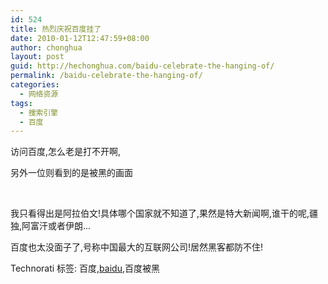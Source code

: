 ```yaml
---
id: 524
title: 热烈庆祝百度挂了
date: 2010-01-12T12:47:59+08:00
author: chonghua
layout: post
guid: http://hechonghua.com/baidu-celebrate-the-hanging-of/
permalink: /baidu-celebrate-the-hanging-of/
categories:
  - 网络资源
tags:
  - 搜索引擎
  - 百度
---
```

访问百度,怎么老是打不开啊,</p> 

另外一位则看到的是被黑的画面</p> 

&#160;

我只看得出是阿拉伯文!具体哪个国家就不知道了,果然是特大新闻啊,谁干的呢,疆独,阿富汗或者伊朗...

百度也太没面子了,号称中国最大的互联网公司!居然黑客都防不住!

<div style="padding-bottom: 0px; margin: 0px; padding-left: 0px; padding-right: 0px; display: inline; float: none; padding-top: 0px" id="scid:0767317B-992E-4b12-91E0-4F059A8CECA8:43ba8688-1e6a-4fe1-a90e-777347c41660" class="wlWriterEditableSmartContent">
  Technorati 标签: 百度,<a href="http://technorati.com/tags/baidu" rel="tag">baidu</a>,百度被黑
</div>